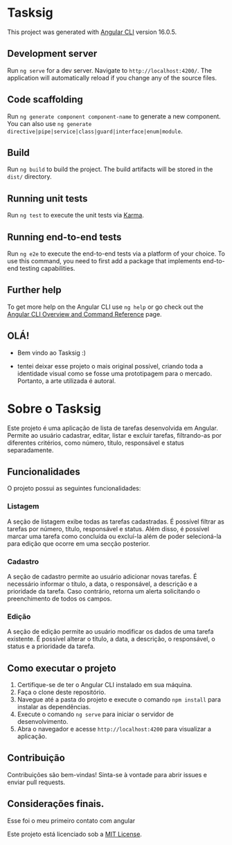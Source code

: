 # Tasksig

This project was generated with [Angular CLI](https://github.com/angular/angular-cli) version 16.0.5.

## Development server

Run `ng serve` for a dev server. Navigate to `http://localhost:4200/`. The application will automatically reload if you change any of the source files.

## Code scaffolding

Run `ng generate component component-name` to generate a new component. You can also use `ng generate directive|pipe|service|class|guard|interface|enum|module`.

## Build

Run `ng build` to build the project. The build artifacts will be stored in the `dist/` directory.

## Running unit tests

Run `ng test` to execute the unit tests via [Karma](https://karma-runner.github.io).

## Running end-to-end tests

Run `ng e2e` to execute the end-to-end tests via a platform of your choice. To use this command, you need to first add a package that implements end-to-end testing capabilities.

## Further help

To get more help on the Angular CLI use `ng help` or go check out the [Angular CLI Overview and Command Reference](https://angular.io/cli) page.

## OLÁ!
-  Bem vindo ao Tasksig :)

* tentei deixar esse projeto o mais original possível, criando toda a identidade visual como se fosse uma prototipagem para o mercado. Portanto, a arte utilizada é autoral.

# Sobre o Tasksig


Este projeto é uma aplicação de lista de tarefas desenvolvida em Angular. Permite ao usuário cadastrar, editar, listar e excluir tarefas, filtrando-as por diferentes critérios, como número, título, responsável e status separadamente.

## Funcionalidades

O projeto possui as seguintes funcionalidades:

### Listagem

A seção de listagem exibe todas as tarefas cadastradas. É possível filtrar as tarefas por número, título, responsável e status. Além disso, é possível marcar uma tarefa como concluída ou excluí-la além de poder selecioná-la para edição que ocorre em uma secção posterior.

### Cadastro

A seção de cadastro permite ao usuário adicionar novas tarefas. É necessário informar o título, a data, o responsável, a descrição e a prioridade da tarefa. Caso contrário, retorna um alerta solicitando o preenchimento de todos os campos.

### Edição

A seção de edição permite ao usuário modificar os dados de uma tarefa existente. É possível alterar o título, a data, a descrição, o responsável, o status e a prioridade da tarefa.

## Como executar o projeto

1. Certifique-se de ter o Angular CLI instalado em sua máquina.
2. Faça o clone deste repositório.
3. Navegue até a pasta do projeto e execute o comando `npm install` para instalar as dependências.
4. Execute o comando `ng serve` para iniciar o servidor de desenvolvimento.
5. Abra o navegador e acesse `http://localhost:4200` para visualizar a aplicação.

## Contribuição

Contribuições são bem-vindas! Sinta-se à vontade para abrir issues e enviar pull requests.

## Considerações finais.

Esse foi o meu primeiro contato com angular

Este projeto está licenciado sob a [MIT License](LICENSE).
